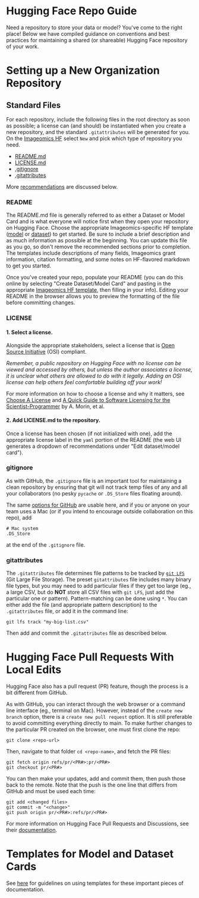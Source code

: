 # Hugging Face Repo Guide

Need a repository to store your data or model? You've come to the right place! Below we have compiled guidance on conventions and best practices for maintaining a shared (or shareable) Hugging Face repository of your work.


# Setting up a New Organization Repository

## Standard Files
For each repository, include the following files in the root directory as soon as possible; a license can (and should) be instantiated when you create a new repository, and the standard `.gitattributes` will be generated for you. On the [Imageomics HF](https://github.com/organizations/Imageomics) select `New` and pick which type of repository you need. 
* [README.md](#readme)
* [LICENSE.md](#license)
* [.gitignore](#gitignore)
* [.gitattributes](#gitattributes)

More [recommendations](#recommended-files) are discussed below.

### README
The README.md file is generally referred to as either a Dataset or Model Card and is what everyone will notice first when they open your repository on Hugging Face. Choose the appropriate Imageomics-specific HF template ([model](../templates/HF_ModelCard_Template_Imageomics.md?plain=1) or [dataset](../templates/HF_DatasetCard_Template_Imageomics.md?plain=1)) to get started. Be sure to include a brief description and as much information as possible at the beginning. You can update this file as you go, so don't remove the recommended sections prior to completion. The templates include descriptions of many fields, Imageomics grant information, citation formatting, and some notes on HF-flavored markdown to get you started. 

Once you've created your repo, populate your README (you can do this online by selecting "Create Dataset/Model Card" and pasting in the appropriate [Imageomics HF template](../templates), then filling in your info). Editing your README in the browser allows you to preview the formatting of the file before committing changes. 

### LICENSE
#### 1. Select a license.
Alongside the appropriate stakeholders, select a license that is [Open Source Initiative](https://opensource.org/licenses) (OSI) compliant.

*Remember, a public repository on Hugging Face with no license can be viewed and accessed by others, but unless the author associates a license, it is unclear what others are allowed to do with it legally. Adding an OSI license can help others feel comfortable building off your work!*

For more information on how to choose a license and why it matters, see [Choose A License](https://choosealicense.com) and [A Quick Guide to Software Licensing for the Scientist-Programmer](https://doi.org/10.1371/journal.pcbi.1002598) by A. Morin, et al.

#### 2. Add LICENSE.md to the repository.
Once a license has been chosen (if not initialized with one), add the appropriate license label in the `yaml` portion of the README (the web UI generates a dropdown of recommendations under "Edit dataset/model card"). 

### gitignore
As with GitHub, the `.gitignore` file is an important tool for maintaining a clean repository by ensuring that git will not track temp files of any and all your collaborators (no pesky `pycache` or `.DS_Store` files floating around). 

The same [options for GitHub](https://github.com/github/gitignore) are usable here, and if you or anyone on your team uses a Mac (or if you intend to encourage outside collaboration on this repo), add 
```
# Mac system
.DS_Store
```
at the end of the `.gitignore` file.

### gitattributes
The `.gitattributes` file determines file patterns to be tracked by [`git LFS`](https://git-lfs.com/) (Git Large File Storage). The preset `gitattributes` file includes many binary file types, but you may need to add particular files if they get too large (eg., a large CSV, but do **NOT** store all CSV files with `git LFS`, just add the particular one or pattern). Pattern-matching can be done using `*`. You can either add the file (and appropriate pattern description) to the `.gitattributes` file, or add it in the command line:
```
git lfs track "my-big-list.csv"
```
Then add and commit the `.gitattributes` file as described below.


# Hugging Face Pull Requests With Local Edits
Hugging Face also has a pull request (PR) feature, though the process is a bit different from GitHub. 

As with GitHub, you can interact through the web browser or a command line interface (eg., terminal on Mac). However, instead of the `create new branch` option, there is a `create new pull request` option. It is still preferable to avoid committing everything directly to main. To make further changes to the particular PR created on the browser, one must first clone the repo:
```
git clone <repo-url> 
```
Then, navigate to that folder `cd <repo-name>`, and fetch the PR files:

```
git fetch origin refs/pr/<PR#>:pr/<PR#>
git checkout pr/<PR#>
```

You can then make your updates, add and commit them, then push those back to the remote. Note that the push is the one line that differs from GitHub and must be used each time:
```
git add <changed files>
git commit -m "<change>"
git push origin pr/<PR#>:refs/pr/<PR#>
```

For more information on Hugging Face Pull Requests and Discussions, see their [documentation](https://huggingface.co/docs/hub/repositories-pull-requests-discussions).

# Templates for Model and Dataset Cards
See [here](https://github.com/Imageomics/Imageomics-Guide#hugging-face) for guidelines on using templates for these important pieces of documentation.

